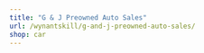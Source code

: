 ```yaml
---
title: "G & J Preowned Auto Sales"
url: /wynantskill/g-and-j-preowned-auto-sales/
shop: car
---
```

